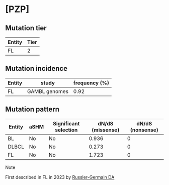 # [PZP]

## Mutation tier

|Entity|Tier|
|------|----|
|FL    |2   |

## Mutation incidence

|Entity|study        |frequency (%)|
|------|-------------|-------------|
|FL    |GAMBL genomes|0.92         |

## Mutation pattern

|Entity|aSHM|Significant selection|dN/dS (missense)|dN/dS (nonsense)|
|------|----|---------------------|----------------|----------------|
|BL    |No  |No                   |0.936           |0               |
|DLBCL |No  |No                   |0.273           |0               |
|FL    |No  |No                   |1.723           |0               |


> [!NOTE]
> First described in FL in 2023 by [Russler-Germain DA](https://pubmed.ncbi.nlm.nih.gov/37493986)